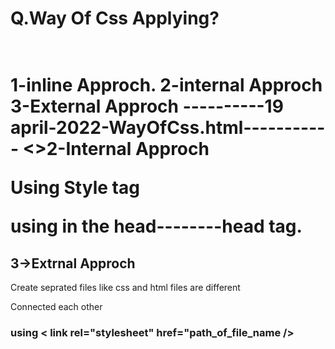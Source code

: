 <h1>Q.Way Of Css Applying?<h1> <br>
    1-inline Approch.
    2-internal Approch
    3-External Approch
----------19 april-2022-WayOfCss.html-----------
<>2-Internal Approch
<p>Using Style tag<p>
using in the head--------head tag.
<p>
<h2>3->Extrnal Approch</h2>
<p>Create seprated files like css and html files are different</p>
<p>Connected each other</p>
<h3>using < link rel="stylesheet" href="path_of_file_name /><h3>